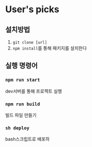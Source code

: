 # User's picks

## 설치방법
1. `git clone [url]`
2. `npm install`를 통해 패키지를 설치한다

## 실행 명령어

### `npm run start`
dev서버를 통해 프로젝트 실행

### `npm run build`
빌드 파일 만들기
### `sh deploy`
bash스크립트로 배포하
